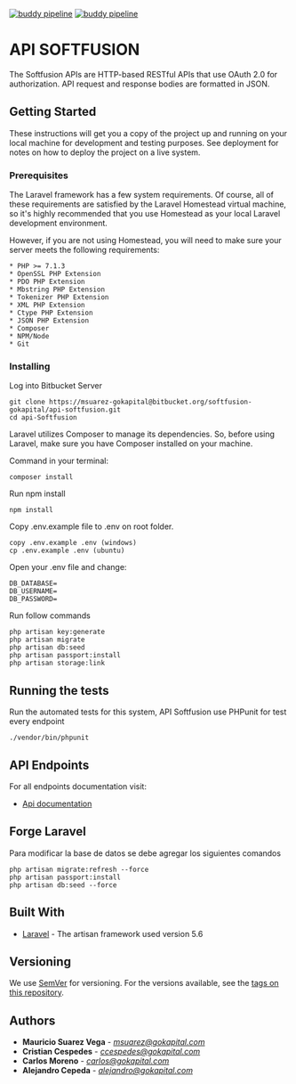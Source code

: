 [![buddy pipeline](https://app.buddy.works/gokapital/api-softfusion/pipelines/pipeline/128035/badge.svg?token=96c4dd2e008e7b88c8e38f3a854cbdec01a3fc655a6afe628a189ed4aa2df495 "buddy pipeline")](https://app.buddy.works/gokapital/api-softfusion/pipelines/pipeline/128035)
[![buddy pipeline](https://app.buddy.works/gokapital/api-softfusion/pipelines/pipeline/128031/badge.svg?token=96c4dd2e008e7b88c8e38f3a854cbdec01a3fc655a6afe628a189ed4aa2df495 "buddy pipeline")](https://app.buddy.works/gokapital/api-softfusion/pipelines/pipeline/128031)
# API SOFTFUSION

The Softfusion APIs are HTTP-based RESTful APIs that use OAuth 2.0 for authorization. API request and response bodies are formatted in JSON.

## Getting Started

These instructions will get you a copy of the project up and running on your local machine for development and testing purposes. See deployment for notes on how to deploy the project on a live system.

### Prerequisites

The Laravel framework has a few system requirements. Of course, all of these requirements are satisfied by the Laravel Homestead virtual machine, so it's highly recommended that you use Homestead as your local Laravel development environment.

However, if you are not using Homestead, you will need to make sure your server meets the following requirements:

```
* PHP >= 7.1.3
* OpenSSL PHP Extension
* PDO PHP Extension
* Mbstring PHP Extension
* Tokenizer PHP Extension
* XML PHP Extension
* Ctype PHP Extension
* JSON PHP Extension
* Composer
* NPM/Node
* Git
```

### Installing

Log into Bitbucket Server

```
git clone https://msuarez-gokapital@bitbucket.org/softfusion-gokapital/api-softfusion.git
cd api-Softfusion
```

Laravel utilizes Composer to manage its dependencies. So, before using Laravel, make sure you have Composer installed on your machine.

Command in your terminal:
```
composer install
```

Run npm install
```
npm install
```

Copy .env.example file to .env on root folder.
```
copy .env.example .env (windows)
cp .env.example .env (ubuntu)
```

Open your .env file and change:
```
DB_DATABASE=
DB_USERNAME=
DB_PASSWORD=
```

Run follow commands

```
php artisan key:generate
php artisan migrate 
php artisan db:seed
php artisan passport:install
php artisan storage:link
```



## Running the tests

Run the automated tests for this system, API Softfusion use PHPunit for test every endpoint

```
./vendor/bin/phpunit
```

## API Endpoints

For all endpoints documentation visit:

* [Api documentation](https://Softfusion.docs.apiary.io)

## Forge Laravel
Para modificar la base de datos se debe agregar los siguientes comandos

```
php artisan migrate:refresh --force
php artisan passport:install
php artisan db:seed --force
```

## Built With

* [Laravel](https://laravel.com/docs/5.6) - The artisan framework used version 5.6


## Versioning

We use [SemVer](http://semver.org/) for versioning. For the versions available, see the [tags on this repository](https://bitbucket.org/msuarez-Softfusion/api-Softfusion/src#tags). 

## Authors

* **Mauricio Suarez Vega** - *msuarez@gokapital.com*
* **Cristian Cespedes** - *ccespedes@gokapital.com* 
* **Carlos Moreno** - *carlos@gokapital.com*
* **Alejandro Cepeda** - *alejandro@gokapital.com*
